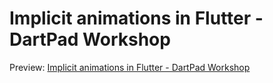 # Implicit animations in Flutter - DartPad Workshop

Preview: [Implicit animations in Flutter - DartPad Workshop](https://dartpad.dev/workshops.html?webserver=https://raw.githubusercontent.com/iwilfried/flutter_animations_workshop/master/)

